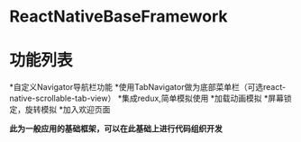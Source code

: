 # ReactNativeBaseFramework

# 功能列表
*自定义Navigator导航栏功能
*使用TabNavigator做为底部菜单栏（可选react-native-scrollable-tab-view）
*集成redux,简单模拟使用
*加载动画模拟
*屏幕锁定，旋转模拟
*加入欢迎页面

**此为一般应用的基础框架，可以在此基础上进行代码组织开发**
